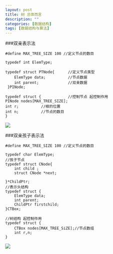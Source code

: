 ```yaml
---
layout: post
title: 树 总体而言
description: ""
categories: [数据结构]
tags: [数据结构与算法]
---
```



###双亲表示法

	#define MAX_TREE_SIZE 100 //定义节点的数目

  	typedef int ElemType;

  	typedef struct PTNode{      //定义节点类型
    	ElemType data;          //节点数据
    	int parent;             //双亲数据
 	 }PINode;

  	typedef struct {            //控制节点 起控制作用
    PINode nodes[MAX_TREE_SIZE];
    int r;          //根的位置
    int n;          //节点的数目
  	}
![](http://xiaolong.info/images/data/tree1.jpg)

###双亲孩子表示法

	#define MAX_TREE_SIZE 100 //定义节点的数目

	typedef char ElemType;
	//孩子节点
	typedef struct CNode{
    	int child ;
    	struct CNode *next;

	}*ChildPtr;
	//表示头结构
	typedef struct {
   		ElemType data;
    	int parent;
    	ChildPtr firstchild;
	}CTBox;

	//树结构 起控制作用
	typedef struct {
	    CTBox nodes[MAX_TREE_SiZE];//节点数组
	    int r,n;
	}
![](http://xiaolong.info/images/data/tree2.jpg)
